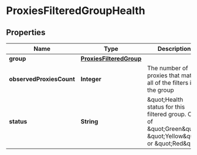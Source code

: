 # ProxiesFilteredGroupHealth

## Properties
Name | Type | Description | Notes
------------ | ------------- | ------------- | -------------
**group** | [**ProxiesFilteredGroup**](ProxiesFilteredGroup.md) |  | 
**observedProxiesCount** | **Integer** | The number of proxies that match all of the filters in the group | 
**status** | **String** | \&quot;Health status for this filtered group. One of \&quot;Green\&quot;, \&quot;Yellow\&quot; or \&quot;Red\&quot; | 
